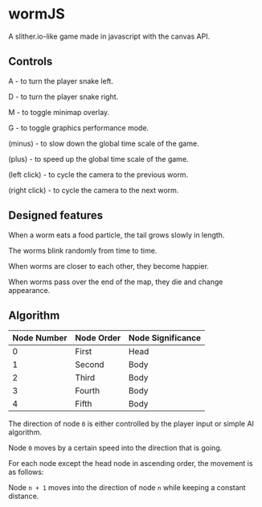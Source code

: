 # wormJS
A slither.io-like game made in javascript with the canvas API.

## Controls
A - to turn the player snake left.

D - to turn the player snake right.

M - to toggle minimap overlay.

G - to toggle graphics performance mode.

(minus) - to slow down the global time scale of the game.

(plus) - to speed up the global time scale of the game.

(left click) - to cycle the camera to the previous worm.

(right click) - to cycle the camera to the next worm.

## Designed features

When a worm eats a food particle, the tail grows slowly in length.

The worms blink randomly from time to time.

When worms are closer to each other, they become happier.

When worms pass over the end of the map, they die and change appearance.

## Algorithm

| Node Number | Node Order | Node Significance |
| ----------- | ---------- | ----------------- |
| 0           | First      | Head              |
| 1           | Second     | Body              |
| 2           | Third      | Body              |
| 3           | Fourth     | Body              |
| 4           | Fifth      | Body              |

The direction of node ```0``` is either controlled by the player input or simple AI algorithm.

Node ```0``` moves by a certain speed into the direction that is going.

For each node except the head node in ascending order, the movement is as follows:

Node ```n + 1``` moves into the direction of node ```n``` while keeping a constant distance.
